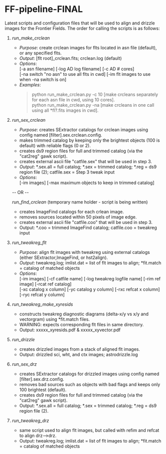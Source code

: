 FF-pipeline-FINAL
=================
Latest scripts and configuration files that will be used to align and drizzle images for the Frontier Fields. The order for calling the scripts is as follows:

1. *run_make_crclean*
    * _Purpose_: create crclean images for flts located in asn file (default), or any specified flts.
    * _Output_: [flt root]_crclean.fits; crclean.log (default)
    * _Options_:  
               [-a asn filename] [-log  AD log filename] [-c  AD # cores]  
               [-na switch "no asn" to use all flts in cwd] [-im  flt images to use when -na switch is on]
    * _Examples_:  
         >python run_make_crclean.py -c 10  [make crcleans separately for each asn file in cwd, using 10 cores].  
         >python run_make_crclean.py -na    [make crcleans in one call using all *fl?.fits images in cwd].

2. *run_sex_crclean*
    * _Purpose_: creates SExtractor catalogs for crclean images using config named [filter].sex.crclean.config.
    * makes trimmed catalog by keeping only the brightest objects (100 is default) with reliable flags (0 or 2).
    * creates ds9 region files for full and trimmed catalog (via the "cat2reg" gawk script).
    * creates external ascii file "catfile.sex" that will be used in step 3.
    * _Output_: *.sex.all = full catalog; *.sex = trimmed catalog; *.reg = ds9 region file (2); catfile.sex = Step 3 tweak input
    * _Options_:  
               [-im images] [-max maximum objects to keep in trimmed catalog]

    -- OR --

   *run_find_crclean* (temporary name holder - script is being written)
    * creates ImageFind catalogs for each crlean image.
    * removes sources located within 50 pixels of image edge.
    * creates external ascii file "catfile.coo" that will be used in step 3.
    * Output: *.coo = trimmed ImageFind catalog; catfile.coo = tweakreg input

3. *run_tweakreg_flt*
    * _Purpose_: align flt images with tweakreg using external catalogs (either SExtractor,ImageFind, or hst2align).
    * _Output_: tweakreg.log; imlist.dat = list of flt images to align; *fit.match = catalog of matched objects
    * _Options_:  
               [-im images] [-cf catfile name] [-log tweakreg logfile name] [-rim ref image] [-rcat ref catalog]  
               [-xc catalog x column] [-yc catalog y column] [-rxc refcat x column] [-ryc refcat y column]

4. *run_tweakreg_make_xyresids*
    * constructs tweakreg diagnostic diagrams (delta-x/y vs x/y and vectorgram) using *fit.match files.
    * WARNING: expects corresponding flt files in same directory.
    * Output: xxxxx_xyresids.pdf & xxxxx_xyvector.pdf

5. *run_drizzle*
    * creates drizzled images from a stack of aligned flt images.
    * Output: drizzled sci, wht, and ctx images; astrodrizzle.log

6. *run_sex_drz*
    * creates SExtractor catalogs for drizzled images using config named [filter].sex.drz.config.
    * removes bad sources such as objects with bad flags and keeps only 100 brightest (default).
    * creates ds9 region files for full and trimmed catalog (via the "cat2reg" gawk script).
    * Output: *.sex.all = full catalog; *.sex = trimmed catalog; *.reg = ds9 region file (2).

7. *run_tweakreg_drz*
    * same script used to align flt images, but called with refim and refcat to align drz-->drz.
    * Output: tweakreg.log; imlist.dat = list of flt images to align; *fit.match = catalog of matched objects




